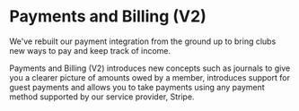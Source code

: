 # Payments and Billing (V2)

We've rebuilt our payment integration from the ground up to bring clubs new ways to pay and keep track of income.

Payments and Billing (V2) introduces new concepts such as journals to give you a clearer picture of amounts owed by a
member, introduces support for guest payments and allows you to take payments using any payment method supported by
our service provider, Stripe.